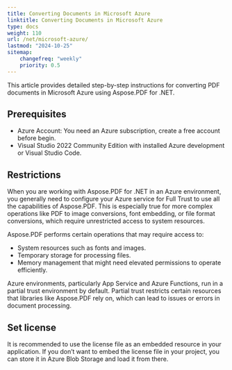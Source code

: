 ```yaml
---
title: Converting Documents in Microsoft Azure
linktitle: Converting Documents in Microsoft Azure
type: docs
weight: 110
url: /net/microsoft-azure/
lastmod: "2024-10-25"
sitemap:
    changefreq: "weekly"
    priority: 0.5
---
```


This article provides detailed step-by-step instructions for converting PDF documents in Microsoft Azure using Aspose.PDF for .NET.

## Prerequisites
* Azure Account: You need an Azure subscription, create a free account before begin.
* Visual Studio 2022 Community Edition with installed Azure development or Visual Studio Code.

## Restrictions
When you are working with Aspose.PDF for .NET in an Azure environment, you generally need to configure your Azure service for Full Trust to use all the capabilities of Aspose.PDF. This is especially true for more complex operations like PDF to image conversions, font embedding, or file format conversions, which require unrestricted access to system resources.

Aspose.PDF performs certain operations that may require access to:

* System resources such as fonts and images.
* Temporary storage for processing files.
* Memory management that might need elevated permissions to operate efficiently.

Azure environments, particularly App Service and Azure Functions, run in a partial trust environment by default. Partial trust restricts certain resources that libraries like Aspose.PDF rely on, which can lead to issues or errors in document processing.

## Set license
It is recommended to use the license file as an embedded resource in your application. If you don’t want to embed the license file in your project, you can store it in Azure Blob Storage and load it from there.